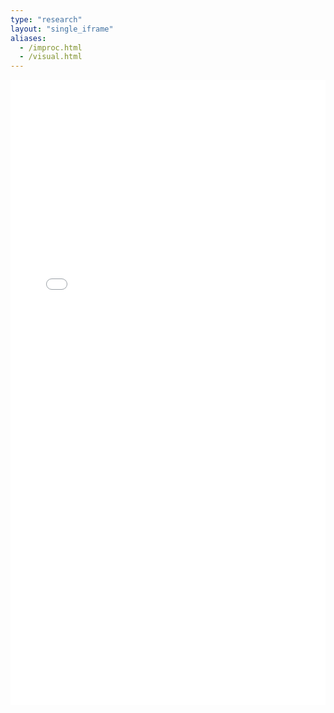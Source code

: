 ```yaml
---
type: "research"
layout: "single_iframe"
aliases:
  - /improc.html
  - /visual.html
---
```


<iframe class="bad-iframe" src="/pages/improc.html" style="border: 0" width="100%" height="1000" referrerpolicy="same-origin" seamless onload="superSize(this)"></iframe>